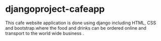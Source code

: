 # djangoproject-cafeapp
This cafe website application is done using django including HTML, CSS and bootstrap.where the food and drinks can be ordered online and transport to the world wide business .
